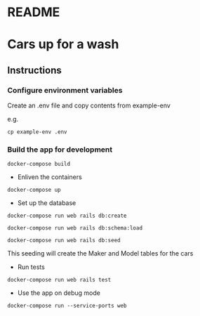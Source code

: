# README

# Cars up for a wash

## Instructions

### Configure environment variables

Create an .env file and copy contents from example-env

e.g.

`cp example-env .env`


### Build the app for development

`docker-compose build`

* Enliven the containers

`docker-compose up`

* Set up the database

`docker-compose run web rails db:create`

`docker-compose run web rails db:schema:load`

`docker-compose run web rails db:seed`

This seeding will create the Maker and Model tables for the cars


* Run tests

`docker-compose run web rails test`

* Use the app on debug mode

`docker-compose run --service-ports web`
